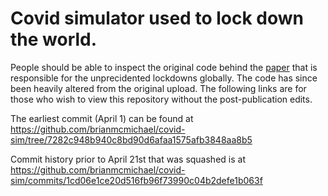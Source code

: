 # Covid simulator used to lock down the world.

People should be able to inspect the original code behind the [paper](Imperial-College-COVID19-NPI-modelling-16-03-2020.pdf) that is responsible for the unprecidented lockdowns globally. The code has since been heavily altered from the original upload. The following links are for those who wish to view this repository without the post-publication edits.

The earliest commit (April 1) can be found at https://github.com/brianmcmichael/covid-sim/tree/7282c948b940c8bd90d6afaa1575afb3848aa8b5

Commit history prior to April 21st that was squashed is at https://github.com/brianmcmichael/covid-sim/commits/1cd06e1ce20d516fb96f73990c04b2defe1b063f

